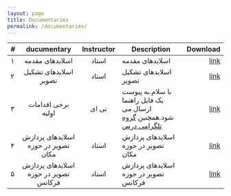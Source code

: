 ```yaml
---
layout: page
title: Documentaries
permalink: /documentaries/
---
```


| # |       ducumentary                      |   Instructor    | Description          |Download         |
|---|:-----------------------------:|:---------------:|-------------------------------|-----------------------------:|
| ۱ | اسلایدهای مقدمه |    استاد     | اسلایدهای مقدمه  | [link](https://github.com/mnaderi98/Machine-Vision/blob/master/files/1-Introduction.pptx) |
| ۲ | اسلایدهای تشکیل تصویر |    استاد     |اسلایدهای تشکیل تصویر| [link](https://github.com/mnaderi98/Machine-Vision/blob/master/files/2-ImageFormation.pptx) |
| ۳ |برخی اقدامات اولیه |    تی ای     | با سلام.به پیوست یک فایل راهنما ارسال می شود.همچنین [گروه تلگرامی درس](https://t.me/joinchat/B3BjARM5LgOZymkafm1QGw)| [link](https://github.com/mnaderi98/Machine-Vision/blob/master/files/guide.pdf) |
| ۴ |اسلایدهای پردازش تصویر در حوزه مکان |    استاد     | اسلایدهای پردازش تصویر در حوزه مکان| [link](https://github.com/mnaderi98/Machine-Vision/blob/master/files/3-SpatialFiltering.pptx) |
| ۵ |اسلایدهای پردازش تصویر در حوزه فرکانس |    استاد     | اسلایدهای پردازش تصویر در حوزه فرکانس| [link](https://github.com/mnaderi98/Machine-Vision/blob/master/files/4-FrequencyFiltering.pptx) |